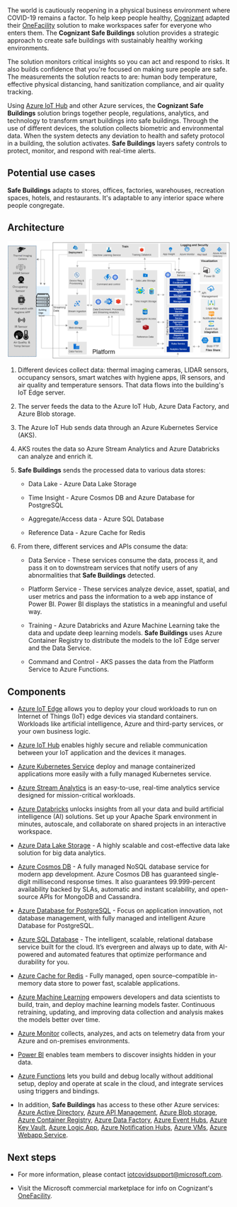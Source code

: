 


The world is cautiously reopening in a physical business environment where COVID-19 remains a factor. To help keep people healthy, [Cognizant](https://www.cognizant.com/) adapted their [OneFacility](https://azuremarketplace.microsoft.com/en-us/marketplace/consulting-services/cognizant.one_facility) solution to make workspaces safer for everyone who enters them. The **Cognizant Safe Buildings** solution provides a strategic approach to create safe buildings with sustainably healthy working environments.

The solution monitors critical insights so you can act and respond to risks. It also builds confidence that you're focused on making sure people are safe. The measurements the solution reacts to are: human body temperature, effective physical distancing, hand sanitization compliance, and air quality tracking.

Using [Azure IoT Hub](https://azure.microsoft.com/services/iot-hub/) and other Azure services, the **Cognizant Safe Buildings** solution brings together people, regulations, analytics, and technology to transform smart buildings into safe buildings. Through the use of different devices, the solution collects biometric and environmental data. When the system detects any deviation to health and safety protocol in a building, the solution activates. **Safe Buildings** layers safety controls to protect, monitor, and respond with real-time alerts.

## Potential use cases

**Safe Buildings** adapts to stores, offices, factories, warehouses, recreation spaces, hotels, and restaurants. It's adaptable to any interior space where people congregate.

## Architecture

![Diagram that shows an overview of the organization of a Safe Building as described in this article.](../media/safe-building-arch-design.png)

1. Different devices collect data: thermal imaging cameras, LIDAR sensors, occupancy sensors, smart watches with hygiene apps, IR sensors, and air quality and temperature sensors. That data flows into the building's IoT Edge server.

1. The server feeds the data to the Azure IoT Hub, Azure Data Factory, and Azure Blob storage.

1. The Azure IoT Hub sends data through an Azure Kubernetes Service (AKS).

1. AKS routes the data so Azure Stream Analytics and Azure Databricks can analyze and enrich it.

1. **Safe Buildings** sends the processed data to various data stores:
 
    * Data Lake - Azure Data Lake Storage

    * Time Insight - Azure Cosmos DB and Azure Database for PostgreSQL

    * Aggregate/Access data - Azure SQL Database

    * Reference Data - Azure Cache for Redis

6. From there, different services and APIs consume the data:

    * Data Service - These services consume the data, process it, and pass it on to downstream services that notify users of any abnormalities that **Safe Buildings** detected.

    * Platform Service - These services analyze device, asset, spatial, and user metrics and pass the information to a web app instance of Power BI. Power BI displays the statistics in a meaningful and useful way.

    * Training - Azure Databricks and Azure Machine Learning take the data and update deep learning models. **Safe Buildings** uses Azure Container Registry to distribute the models to the IoT Edge server and the Data Service.

    * Command and Control - AKS passes the data from the Platform Service to Azure Functions.

## Components

* [Azure IoT Edge](https://azure.microsoft.com/services/iot-edge/) allows you to deploy your cloud workloads to run on Internet of Things (IoT) edge devices via standard containers. Workloads like artificial intelligence, Azure and third-party services, or your own business logic.

* [Azure IoT Hub](https://azure.microsoft.com/services/iot-hub/) enables highly secure and reliable communication between your IoT application and the devices it manages.

* [Azure Kubernetes Service](https://azure.microsoft.com/services/kubernetes-service/) deploy and manage containerized applications more easily with a fully managed Kubernetes service.

* [Azure Stream Analytics](https://azure.microsoft.com/services/stream-analytics/) is an easy-to-use, real-time analytics service designed for mission-critical workloads.

* [Azure Databricks](https://azure.microsoft.com/services/databricks/) unlocks insights from all your data and build artificial intelligence (AI) solutions. Set up your Apache Spark environment in minutes, autoscale, and collaborate on shared projects in an interactive workspace.

* [Azure Data Lake Storage](https://azure.microsoft.com/services/storage/data-lake-storage/) - A highly scalable and cost-effective data lake solution for big data analytics.

* [Azure Cosmos DB](https://azure.microsoft.com/services/cosmos-db/) -  A fully managed NoSQL database service for modern app development. Azure Cosmos DB has guaranteed single-digit millisecond response times. It also guarantees 99.999-percent availability backed by SLAs, automatic and instant scalability, and open-source APIs for MongoDB and Cassandra.

* [Azure Database for PostgreSQL](https://azure.microsoft.com/services/postgresql/) - Focus on application innovation, not database management, with fully managed and intelligent Azure Database for PostgreSQL.

* [Azure SQL Database](https://azure.microsoft.com/services/sql-database/) - The intelligent, scalable, relational database service built for the cloud. It’s evergreen and always up to date, with AI-powered and automated features that optimize performance and durability for you.

* [Azure Cache for Redis](https://azure.microsoft.com/services/cache/) - Fully managed, open source–compatible in-memory data store to power fast, scalable applications.


* [Azure Machine Learning](https://azure.microsoft.com/services/machine-learning/) empowers developers and data scientists to build, train, and deploy machine learning models faster. Continuous retraining, updating, and improving data collection and analysis makes the models better over time.

* [Azure Monitor](https://azure.microsoft.com/services/monitor/) collects, analyzes, and acts on telemetry data from your Azure and on-premises environments.

* [Power BI](https://powerbi.microsoft.com/) enables team members to discover insights hidden in your data.

* [Azure Functions](https://azure.microsoft.com/services/functions/) lets you build and debug locally without additional setup, deploy and operate at scale in the cloud, and integrate services using triggers and bindings.

* In addition, **Safe Buildings** has access to these other Azure services: [Azure Active Directory](https://azure.microsoft.com/services/active-directory/), [Azure API Management](https://azure.microsoft.com/services/api-management/), [Azure Blob storage](https://azure.microsoft.com/services/storage/blobs/), [Azure Container Registry](https://azure.microsoft.com/services/container-registry/), [Azure Data Factory](https://azure.microsoft.com/services/data-factory/), [Azure Event Hubs](https://azure.microsoft.com/services/event-hubs/), [Azure Key Vault](https://azure.microsoft.com/services/key-vault/), [Azure Logic App](https://azure.microsoft.com/services/logic-apps/), [Azure Notification Hubs](https://azure.microsoft.com/services/notification-hubs/), [Azure VMs](https://azure.microsoft.com/services/virtual-machines/), [Azure Webapp Service](https://azure.microsoft.com/services/app-service/web/).

## Next steps

* For more information, please contact [iotcovidsupport@microsoft.com](mailto:iotcovidsupport@microsoft.com).

* Visit the Microsoft commercial marketplace for info on Cognizant's [OneFacility](https://azuremarketplace.microsoft.com/en-us/marketplace/consulting-services/cognizant.one_facility).
